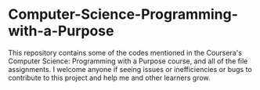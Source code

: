 # Computer-Science-Programming-with-a-Purpose
This repository contains some of the codes mentioned in the Coursera's Computer Science: Programming with a Purpose course, and all of the file assignments. 
I welcome anyone if seeing issues or inefficiencies or bugs to contribute to this project and help me and other learners grow.
